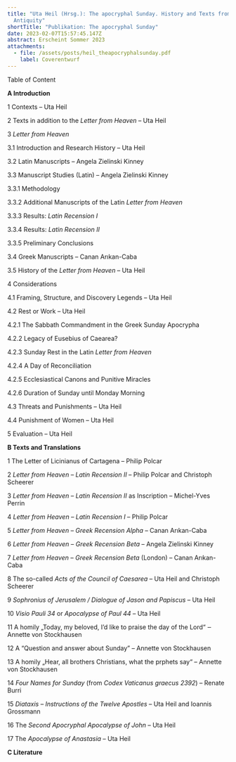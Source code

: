 ```yaml
---
title: "Uta Heil (Hrsg.): The apocryphal Sunday. History and Texts from Late
  Antiquity"
shortTitle: "Publikation: The apocryphal Sunday"
date: 2023-02-07T15:57:45.147Z
abstract: Erscheint Sommer 2023
attachments:
  - file: /assets/posts/heil_theapocryphalsunday.pdf
    label: Coverentwurf
---
```

Table of Content



**A Introduction**



1 Contexts – Uta Heil



2 Texts in addition to the *Letter from Heaven* – Uta Heil



3 *Letter from Heaven*

3.1 Introduction and Research History – Uta Heil

3.2 Latin Manuscripts – Angela Zielinski Kinney

3.3 Manuscript Studies (Latin) – Angela Zielinski Kinney

3.3.1 Methodology

3.3.2 Additional Manuscripts of the Latin *Letter from Heaven*

3.3.3 Results: *Latin Recension I*

3.3.4 Results: *Latin Recension II*

3.3.5 Preliminary Conclusions

3.4 Greek Manuscripts – Canan Arıkan-Caba

3.5 History of the *Letter from Heaven* – Uta Heil



4 Considerations

4.1 Framing, Structure, and Discovery Legends – Uta Heil

4.2 Rest or Work – Uta Heil

4.2.1 The Sabbath Commandment in the Greek Sunday Apocrypha

4.2.2 Legacy of Eusebius of Caearea?

4.2.3 Sunday Rest in the Latin *Letter from Heaven*

4.2.4 A Day of Reconciliation

4.2.5 Ecclesiastical Canons and Punitive Miracles

4.2.6 Duration of Sunday until Monday Morning

4.3 Threats and Punishments – Uta Heil

4.4 Punishment of Women – Uta Heil



5 Evaluation – Uta Heil





**B Texts and Translations**



1 The Letter of Licinianus of Cartagena – Philip Polcar

2 *Letter from Heaven* – *Latin Recension II* – Philip Polcar and Christoph Scheerer

3 *Letter from Heaven* – *Latin Recension II* as Inscription – Michel-Yves Perrin

4 *Letter from Heaven* – *Latin Recension I* – Philip Polcar

5 *Letter from Heaven* – *Greek Recension Alpha* – Canan Arıkan-Caba

6 *Letter from Heaven* – *Greek Recension Beta* – Angela Zielinski Kinney

7 *Letter from Heaven* – *Greek Recension* *Beta* (London) – Canan Arıkan-Caba



8 The so-called *Acts of the Council of Caesarea* – Uta Heil and Christoph Scheerer

9 *Sophronius of Jerusalem / Dialogue of Jason and Papiscus* – Uta Heil

10 *Visio Pauli 34* or *Apocalypse of Paul 44* – Uta Heil

11 A homily „Today, my beloved, I’d like to praise the day of the Lord“ ‒ Annette von Stockhausen

12 A “Question and answer about Sunday” – Annette von Stockhausen

13 A homily „Hear, all brothers Christians, what the prphets say“ – Annette von Stockhausen

14 *Four Names for Sunday* (from *Codex Vaticanus graecus 2392*) – Renate Burri

[](<>)15 *Diataxis – Instructions of the Twelve Apostles* – Uta Heil and Ioannis Grossmann

16 The *Second Apocryphal Apocalypse of John* – Uta Heil

17 The *Apocalypse of Anastasia* – Uta Heil



**C Literature**